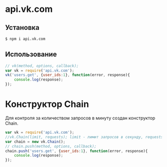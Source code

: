 # api.vk.com
## Установка
``` bash
$ npm i api.vk.com
```
## Использование
``` js
// vk(method, options, callback);
var vk = require('api.vk.com');
vk('users.get', {user_ids:1}, function(error, response){
    console.log(response);
});
```
# Конструктор Chain
Для контроля за количеством запросов в минуту создан конструктор Chain.
``` js
var vk = require('api.vk.com');
//vk.Chain(limit, requests); limit - лимит запросов в секунду, requests - массив запросов, где запрос это [method, options, callback]
var chain = new vk.Chain();
// chain.push(method, options, callback);
chain.push('users.get', {user_ids:1}, function(error, response){
    console.log(response);
});


```